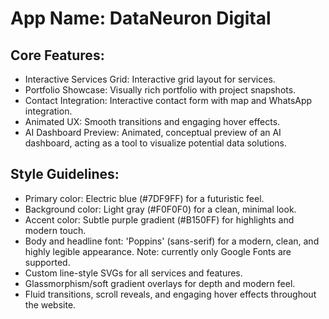 # **App Name**: DataNeuron Digital

## Core Features:

- Interactive Services Grid: Interactive grid layout for services.
- Portfolio Showcase: Visually rich portfolio with project snapshots.
- Contact Integration: Interactive contact form with map and WhatsApp integration.
- Animated UX: Smooth transitions and engaging hover effects.
- AI Dashboard Preview: Animated, conceptual preview of an AI dashboard, acting as a tool to visualize potential data solutions.

## Style Guidelines:

- Primary color: Electric blue (#7DF9FF) for a futuristic feel.
- Background color: Light gray (#F0F0F0) for a clean, minimal look.
- Accent color: Subtle purple gradient (#B150FF) for highlights and modern touch.
- Body and headline font: 'Poppins' (sans-serif) for a modern, clean, and highly legible appearance. Note: currently only Google Fonts are supported.
- Custom line-style SVGs for all services and features.
- Glassmorphism/soft gradient overlays for depth and modern feel.
- Fluid transitions, scroll reveals, and engaging hover effects throughout the website.